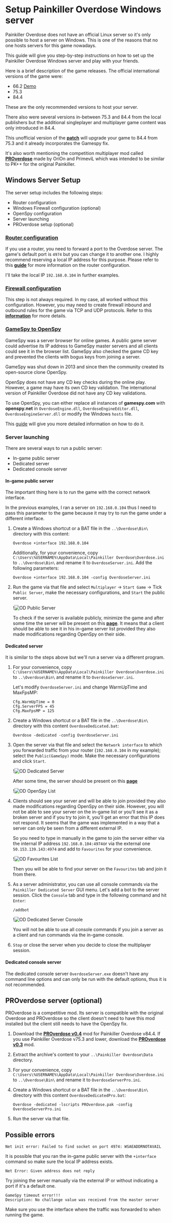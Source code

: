 # Setup Painkiller Overdose Windows server

Painkiller Overdose does not have an official Linux server so it's only possible to host a server on Windows. This is one of the reasons that no one hosts servers for this game nowadays.

This guide will give you step-by-step instructions on how to set up the Painkiller Overdose Windows server and play with your friends.

Here is a brief description of the game releases. The official international versions of the game were:

- 66.2 [Demo](https://www.moddb.com/games/painkiller-overdose/downloads/painkiller-overdose-single-and-multiplayer-demo)
- 75.3
- 84.4

These are the only recommended versions to host your server.

There also were several versions in-between 75.3 and 84.4 from the local publishers but the additional singleplayer and multiplayer game content was only introduced in 84.4.

This unofficial version of the [**patch**](https://www.moddb.com/games/painkiller-overdose/downloads/painkiller-overdose-patch-753-to-84) will upgrade your game to 84.4 from 75.3 and it already incorporates the Gamespy fix.

It's also worth mentioning the competition multiplayer mod called [**PROverdose**](https://www.moddb.com/games/painkiller-overdose/downloads/proverdose-04) made by OriOn and PrimeviL which was intended to be similar to PK++ for the original Painkiller.

## Windows Server Setup

The server setup includes the following steps:

* Router configuration
* Windows Firewall configuration (optional)
* OpenSpy configuration
* Server launching
* PROverdose setup (optional)

### [Router configuration](router-config.md)

If you use a router, you need to forward a port to the Overdose server. The game's default port is `4974` but you can change it to another one. I highly recommend reserving a local IP address for this purpose. Please refer to this [**guide**](router-config.md) for more information on the router configuration.

I'll take the local IP `192.168.0.104` in further examples.

### [Firewall configuration](od-firewall-config.md)

This step is not always required. In my case, all worked without this configuration. However, you may need to create firewall inbound and outbound rules for the game via TCP and UDP protocols. Refer to this [**information**](od-firewall-config.md) for more details.

### [GameSpy to OpenSpy](gamespy-openspy.md)

GameSpy was a server browser for online games. A public game server could advertise its IP address to GameSpy master servers and all clients could see it in the browser list. GameSpy also checked the game CD key and prevented the clients with bogus keys from joining a server.

GameSpy was shut down in 2013 and since then the community created its open-source clone OpenSpy.

OpenSpy does not have any CD key checks during the online play. However, a game may have its own CD key validation. The international version of Painkiller Overdose did not have any CD key validations.

To use OpenSpy, you can either replace all instances of **gamespy.com** with **openspy.net** in `OverdoseEngine.dll`, `OverdoseEngineEditor.dll`, `OverdoseEngineServer.dll` or modify the Windows `hosts` file.

This [guide](gamespy-openspy.md) will give you more detailed information on how to do it.

### Server launching

There are several ways to run a public server:

* In-game public server
* Dedicated server
* Dedicated console server

#### In-game public server

The important thing here is to run the game with the correct network interface.

In the previous examples, I ran a server on `192.168.0.104` thus I need to pass this parameter to the game because it may try to run the game under a different interface.

1. Create a Windows shortcut or a BAT file in the `..\Overdose\Bin\` directory with this content:

    ```
    Overdose +interface 192.168.0.104
    ```

    Additionally, for your convenience, copy `C:\Users\%USERNAME%\AppData\Local\Painkiller Overdose\Overdose.ini` to `..\Overdose\Bin\` and rename it to `OverdoseServer.ini`. Add the following parameters:

    ```
    Overdose +interface 192.168.0.104 -config OverdoseServer.ini
    ```

2. Run the game via that file and select `Multiplayer` -> `Start Game` -> Tick `Public Server`, make the necessary configurations, and `Start` the public server.

    !![OD Public Server](../../../img/multiplayer/od-public-server01.jpg "OD Public Server")

    To check if the server is available publicly, minimize the game and after some time the server will be present on this [**page**](http://beta.openspy.net/en/server-list/painkillerod). It means that a client should be able to see it in his in-game server list provided they also made modifications regarding OpenSpy on their side.

#### Dedicated server

It is similar to the steps above but we'll run a server via a different program.

1. For your convenience, copy `C:\Users\%USERNAME%\AppData\Local\Painkiller Overdose\Overdose.ini` to `..\Overdose\Bin\` and rename it to `OverdoseServer.ini`.

    Let's modify `OverdoseServer.ini` and change WarmUpTime and MaxFpsMP:

    ```
    Cfg.WarmUpTime = 0
    Cfg.ServerFPS = 45
    Cfg.MaxFpsMP = 125
    ```

2. Create a Windows shortcut or a BAT file in the `..\Overdose\Bin\` directory with this content `OverdoseDedicated.bat`:

    ```
    Overdose -dedicated -config OverdoseServer.ini
    ```

3. Open the server via that file and select the `Network interface` to which you forwarded traffic from your router (`192.168.0.104` in my example); select the `Public(GameSpy)` mode. Make the necessary configurations and click `Start`.

    !![OD Dedicated Server](../../../img/multiplayer/od-public-server02.jpg "OD Dedicated Server")

    After some time, the server should be present on this [**page**](http://beta.openspy.net/en/server-list/painkillerod)

    !![OD OpenSpy List](../../../img/multiplayer/od-public-server03.jpg "OD OpenSpy List")

4. Clients should see your server and will be able to join provided they also made modifications regarding OpenSpy on their side. However, you will not be able to see your server on the in-game list or you'll see it as a broken server and if you try to join it, you'll get an error that this IP does not respond. It seems that the game was implemented in a way that a server can only be seen from a different external IP.

    So you need to type in manually in the game to join the server either via the internal IP address `192.168.0.104:4974`or via the external one `50.153.139.143:4974` and add to `Favourites` for your convenience.

    !![OD Favourites List](../../../img/multiplayer/od-public-server04.jpg "OD Favourites List")

    Then you will be able to find your server on the `Favourites` tab and join it from there.

5. As a server administrator, you can use all console commands via the `Painkiller Dedicated Server` GUI menu. Let's add a bot to the server session. Click the `Console` tab and type in the following command and hit `Enter`:

    ```
    /addbot
    ```

    !![OD Dedicated Server Console](../../../img/multiplayer/od-public-server05.jpg "OD Dedicated Server Console")

    You will not be able to use all console commands if you join a server as a client and run commands via the in-game console.

6. `Stop` or close the server when you decide to close the multiplayer session.

#### Dedicated console server

The dedicated console server `OverdoseServer.exe` doesn't have any command line options and can only be run with the default options, thus it is not recommended.

## PROverdose server (optional)

PROverdose is a competitive mod. Its server is compatible with the original Overdose and PROverdose so the client doesn't need to have this mod installed but the client still needs to have the OpenSpy fix.

1. Download the [**PROverdose v0.4**](https://www.moddb.com/games/painkiller-overdose/downloads/proverdose-04) mod for Painkiller Overdose v84.4. If you use Painkiller Overdose v75.3 and lower, download the [**PROverdose v0.3**](https://www.moddb.com/games/painkiller-overdose/downloads/proverdose-03) mod.

2. Extract the archive's content to your `..\Painkiller Overdose\Data` directory.

3. For your convenience, copy `C:\Users\%USERNAME%\AppData\Local\Painkiller Overdose\Overdose.ini` to `..\Overdose\Bin\` and rename it to `OverdoseServerPro.ini`.

4. Create a Windows shortcut or a BAT file in the `..\Overdose\Bin\` directory with this content `OverdoseDedicatedPro.bat`:

    ```
    Overdose -dedicated -lscripts PROverdose.pak -config OverdoseServerPro.ini
    ```

5. Run the server via that file.

## Possible errors

```
Net init error: Failed to find socket on port 4974: WSAEADDRNOTAVAIL
```

It is possible that you ran the in-game public server with the `+interface` command so make sure the local IP address exists.

```
Net Error: Given address does not reply
```
Try joining the server manually via the external IP or without indicating a port if it's a default one.

```
GameSpy timeout error!!!
Description: No challange value was received from the master server
```
Make sure you use the interface where the traffic was forwarded to when running the game.
